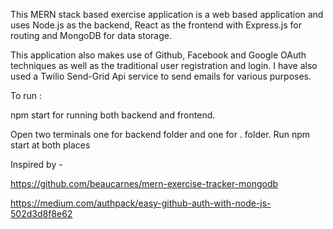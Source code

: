 This MERN stack based exercise application is a web based application and uses Node.js as the backend, React as the frontend with Express.js for routing and MongoDB for data storage. 

This application also makes use of Github, Facebook and Google OAuth techniques as well as the traditional user registration and login.
I have also used a Twilio Send-Grid Api service to send emails for various purposes.


To run :

npm start for running both backend and frontend.

Open two terminals one for backend folder and one for . folder.
Run npm start at both places


Inspired by -  

https://github.com/beaucarnes/mern-exercise-tracker-mongodb

https://medium.com/authpack/easy-github-auth-with-node-js-502d3d8f8e62


